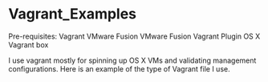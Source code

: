 # Vagrant_Examples

Pre-requisites: 
Vagrant
VMware Fusion
VMware Fusion Vagrant Plugin
OS X Vagrant box

I use vagrant mostly for spinning up OS X VMs and validating management configurations. Here is an example of the type of Vagrant file I use.
